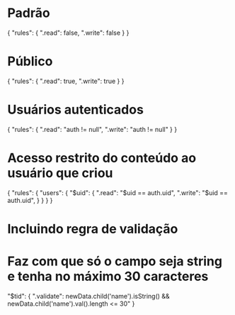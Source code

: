 # Padrão
{
  "rules": {
    ".read": false,
    ".write": false
  }
}

# Público
{
  "rules": {
    ".read": true,
    ".write": true
  }
}

# Usuários autenticados
{
  "rules": {
    ".read": "auth != null",
    ".write": "auth != null"
  }
}

# Acesso restrito do conteúdo ao usuário que criou
{
  "rules": {
    "users": {
      "$uid": {
        ".read": "$uid == auth.uid",
        ".write": "$uid == auth.uid",
      }
    }
  }
}

# Incluindo regra de validação
# Faz com que só o campo seja string e tenha no máximo 30 caracteres
"$tid": {
  ".validate": newData.child('name').isString() && newData.child('name').val().length <= 30"
}